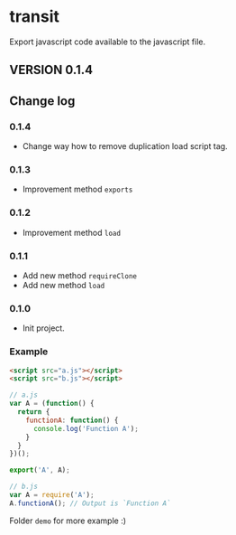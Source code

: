 transit
=======

Export javascript code available to the javascript file.


## VERSION 0.1.4


## Change log


### 0.1.4
- Change way how to remove duplication load script tag.


### 0.1.3
- Improvement method `exports`


### 0.1.2
- Improvement method `load`


### 0.1.1
- Add new method `requireClone`
- Add new method `load`


### 0.1.0

- Init project.


### Example

```html
<script src="a.js"></script>
<script src="b.js"></script>
```

```javascript
// a.js
var A = (function() {
  return {
    functionA: function() {
      console.log('Function A');
    }
  }
})();

export('A', A);

// b.js
var A = require('A');
A.functionA(); // Output is `Function A`
```

Folder `demo` for more example :)
